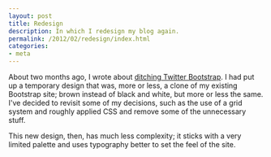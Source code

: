 ```yaml
---
layout: post
title: Redesign
description: In which I redesign my blog again.
permalink: /2012/02/redesign/index.html
categories:
- meta
---
```


About two months ago, I wrote about [ditching Twitter Bootstrap](/2012/01/ditching-twitter-bootstrap/index.html).
I had put up a temporary design that was, more or less, a clone of my existing
Bootstrap site; brown instead of black and white, but more or less the same.
I've decided to revisit some of my decisions, such as the use of a grid system
and roughly applied CSS and remove some of the unnecessary stuff.

This new design, then, has much less complexity; it sticks with a very limited
palette and uses typography better to set the feel of the site.
